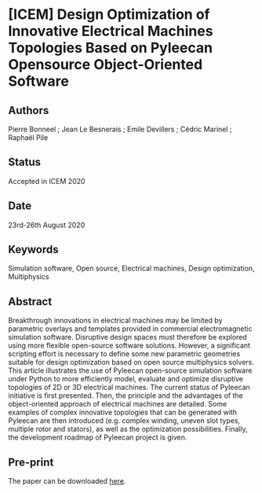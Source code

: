 [ICEM] Design Optimization of Innovative Electrical Machines Topologies Based on Pyleecan Opensource Object-Oriented Software
=============================================================================================================================

Authors
-------
Pierre Bonneel ; Jean Le Besnerais ; Emile Devillers ; Cédric Marinel ; Raphaël Pile

Status
------

Accepted in ICEM 2020

Date
----

23rd-26th August 2020

Keywords
--------

Simulation software, Open source, Electrical machines, Design optimization, Multiphysics

Abstract
--------

Breakthrough innovations in electrical machines may be limited by parametric overlays 
and templates provided in commercial electromagnetic simulation software. Disruptive 
design spaces must therefore be explored using more flexible open-source software solutions. 
However, a significant scripting effort is necessary to define some new parametric geometries 
suitable for design optimization based on open source multiphysics solvers. This article 
illustrates the use of Pyleecan open-source simulation software under Python to more 
efficiently model, evaluate and optimize disruptive topologies of 2D or 3D electrical machines. 
The current status of Pyleecan initiative is first presented. Then, the principle and the advantages 
of the object-oriented approach of electrical machines are detailed. Some examples of complex innovative 
topologies that can be generated with Pyleecan are then introduced (e.g. complex winding, uneven slot 
types, multiple rotor and stators), as well as the optimization possibilities. Finally, the development 
roadmap of Pyleecan project is given.

Pre-print
---------

The paper can be downloaded [here](www.pyleecan.org/publications/icem2020_pyleecan.pdf).
